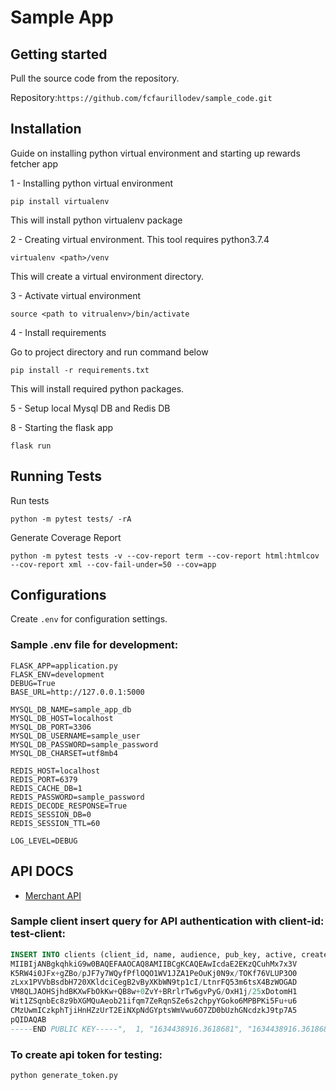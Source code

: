 # Sample App
## Getting started
Pull the source code from the repository.

Repository:`https://github.com/fcfaurillodev/sample_code.git`

## Installation

Guide on installing python virtual environment and starting up rewards fetcher app

1 - Installing python virtual environment
```shell
pip install virtualenv
```
This will install python virtualenv package

2 - Creating virtual environment. This tool requires python3.7.4
```shell
virtualenv <path>/venv
```
This will create a virtual environment directory.

3 - Activate virtual environment
```shell
source <path to vitrualenv>/bin/activate
```

4 - Install requirements

Go to project directory and run command below
```shell
pip install -r requirements.txt
```
This will install required python packages.

5 - Setup local Mysql DB and Redis DB

8 - Starting the flask app
```shell
flask run
```

## Running Tests

Run tests

```shell
python -m pytest tests/ -rA
```

Generate Coverage Report
```shell
python -m pytest tests -v --cov-report term --cov-report html:htmlcov --cov-report xml --cov-fail-under=50 --cov=app
```

## Configurations
Create `.env` for configuration settings.

### Sample .env file for development:
```shell
FLASK_APP=application.py
FLASK_ENV=development
DEBUG=True
BASE_URL=http://127.0.0.1:5000

MYSQL_DB_NAME=sample_app_db
MYSQL_DB_HOST=localhost
MYSQL_DB_PORT=3306
MYSQL_DB_USERNAME=sample_user
MYSQL_DB_PASSWORD=sample_password
MYSQL_DB_CHARSET=utf8mb4

REDIS_HOST=localhost
REDIS_PORT=6379
REDIS_CACHE_DB=1
REDIS_PASSWORD=sample_password
REDIS_DECODE_RESPONSE=True
REDIS_SESSION_DB=0
REDIS_SESSION_TTL=60

LOG_LEVEL=DEBUG
```


## API DOCS
- [Merchant API](docs/sample_app.md)


### Sample client insert query for API authentication with client-id: test-client:
```sql
INSERT INTO clients (client_id, name, audience, pub_key, active, created_at, updated_at) VALUES ("test-client", "TEST CLIENT", "f9b3cb87-a0e9-4e1b-8077-f1c6337fd903",  "-----BEGIN PUBLIC KEY-----
MIIBIjANBgkqhkiG9w0BAQEFAAOCAQ8AMIIBCgKCAQEAwIcdaE2EKzQCuhMx7x3V
K5RW4i0JFx+gZBo/pJF7y7WQyfPflOQO1WV1JZA1PeOuKj0N9x/TOKf76VLUP3O0
zLxx1PVVbBsdbH720XKldciCegB2vByXKbWN9tp1cI/LtnrFQ53m6tsX4BzWOGAD
VM8QLJAOHSjhdBKXwFbOkKw+QB8w+0ZvY+BRrlrTw6gvPyG/OxH1j/25xDotomH1
Wit1ZSqnbEc8z9bXGMQuAeob21ifqm7ZeRqnSZe6s2chpyYGoko6MPBPKi5Fu+u6
CMzUwmICzkphTjiHnHZzUrT2EiNXpNdGYptsWmVwu6O7ZD0bUzhGNcdzkJ9tp7A5
pQIDAQAB
-----END PUBLIC KEY-----",  1, "1634438916.3618681", "1634438916.3618681");
```

### To create api token for testing:
```shell
python generate_token.py
```
